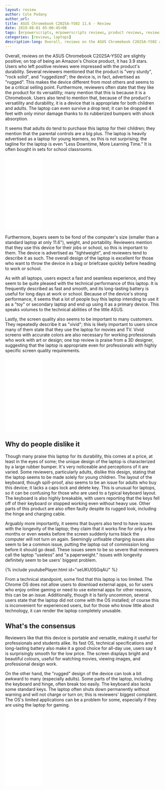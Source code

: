 ```yaml
---
layout: review
author: Cole Podany
author_url:
title: ASUS Chromebook C202SA-YS02 11.6 - Review
date: 2019-08-01 05:00:45+00
tags: [mrpowerscripts, mrpowerscripts reviews, product reviews, reviewing amazon products, amazon product]
categories: [reviews, laptops]
description-long: Overall, reviews on the ASUS Chromebook C202SA-YS02 are slightly positive; on top of being an Amazon's Choice product, it has 3.9 stars. Users who left positive reviews were impressed with the product's durability.  Several reviewers mentioned that the product is very sturdy, rock solid, and ruggedized;  the device is, in fact, advertised as rugged. This makes the device different from most others and seems to be a critical selling point. Furthermore, reviewers often state that they like the product for its versatility; many mention that this is because it is a Chromebook.  Users also tend to mention that, because of the product's versatility and durability, it is a device that is appropriate for both children and adults. The laptop can even survive a drop test; it can be dropped 4 feet with only minor damage thanks to its rubberized bumpers with shock absorption.
---
```


Overall, reviews on the ASUS Chromebook C202SA-YS02 are slightly positive; on top of being an Amazon's Choice product, it has 3.9 stars.  Users who left positive reviews were impressed with the product's durability.  Several reviewers mentioned that the product is "very sturdy", "rock solid", and "ruggedized";  the device is, in fact, advertised as "rugged".  This makes the device different from most others and seems to be a critical selling point. Furthermore, reviewers often state that they like the product for its versatility; many mention that this is because it is a Chromebook.  Users also tend to mention that, because of the product's versatility and durability, it is a device that is appropriate for both children and adults.  The laptop can even survive a drop test; it can be dropped 4 feet with only minor damage thanks to its rubberized bumpers with shock absorption.

It seems that adults do tend to purchase this laptop for their children; they mention that the parental controls are a big plus.  The laptop is heavily advertised as a laptop for young learners, so this is not surprising; the tagline for the laptop is even "Less Downtime, More Learning Time."  It is often bought in sets for school classrooms.

<iframe style="width:120px;height:240px;" marginwidth="0" marginheight="0" scrolling="no" frameborder="0" src="//ws-na.amazon-adsystem.com/widgets/q?ServiceVersion=20070822&OneJS=1&Operation=GetAdHtml&MarketPlace=US&source=ss&ref=as_ss_li_til&ad_type=product_link&tracking_id=mrpowerscript-20&language=en_US&marketplace=amazon&region=US&placement=B01DBGVB7K&asins=B01DBGVB7K&linkId=f35d1d71cd21d130b5290118dd3c9e40&show_border=true&link_opens_in_new_window=true"></iframe>

Furthermore, buyers seem to be fond of the computer's size (smaller than a standard laptop at only 11.6"), weight, and portability.  Reviewers mention that they use this device for their jobs or school, so this is important to them.  The device is advertised as "lightweight", and reviewers tend to describe it as such.   The overall design of the laptop is excellent for those who want to throw the device in a bag or briefcase quickly before heading to work or school.

As with all laptops, users expect a fast and seamless experience, and they seem to be quite pleased with the technical performance of this laptop. It is frequently described as fast and smooth, and its long-lasting battery is useful for long days at work or school.  Because of the device's strong performance, it seems that a lot of people buy this laptop intending to use it as a "toy" or secondary laptop and end up using it as a primary device.  This speaks volumes to the technical abilities of the little ASUS.

Lastly, the screen quality also seems to be important to many customers.  They repeatedly describe it as "vivid"; this is likely important to users since many of them state that they use the laptop for movies and TV.  Vivid screens with accurate colors are also necessary for working professionals who work with art or design; one top review is praise from a 3D designer, suggesting that the laptop is appropriate even for professionals with highly specific screen quality requirements.

<iframe style="width:120px;height:240px;" marginwidth="0" marginheight="0" scrolling="no" frameborder="0" src="//ws-na.amazon-adsystem.com/widgets/q?ServiceVersion=20070822&OneJS=1&Operation=GetAdHtml&MarketPlace=US&source=ss&ref=as_ss_li_til&ad_type=product_link&tracking_id=mrpowerscript-20&language=en_US&marketplace=amazon&region=US&placement=B01DBGVB7K&asins=B01DBGVB7K&linkId=f35d1d71cd21d130b5290118dd3c9e40&show_border=true&link_opens_in_new_window=true"></iframe>

## Why do people dislike it

Though many praise this laptop for its durability, this comes at a price, at least in the eyes of some; the unique design of the laptop is characterized by a large rubber bumper.  It's very noticeable and perceptions of it are varied.  Some reviewers, particularly adults, dislike this design, stating that the laptop seems to be made solely for young children.  The layout of the keyboard, though spill-proof, also seems to be an issue for adults who buy this device; it lacks a caps lock and delete key.  This is unusual for laptops, so it can be confusing for those who are used to a typical keyboard layout.  The keyboard is also highly breakable, with users reporting that the keys fell off of their keyboard or stopped working even without heavy use.  Other parts of this product are also often faulty despite its rugged look, including the hinge and charging cable.

Arguably more importantly, it seems that buyers also tend to have issues with the longevity of the laptop; they claim that it works fine for only a few months or even weeks before the screen suddenly turns black the computer will not turn on again.  Seemingly unfixable charging issues also seem to be a common issue, putting the laptop out of commission long before it should go dead.   These issues seem to be so severe that reviewers call the laptop "useless" and "a paperweight."  Issues with longevity definitely seem to be users' biggest problem.

{% include youtubePlayer.html id="seUKU0SGqAU" %}

From a technical standpoint, some find that this laptop is too limited.  The Chrome OS does not allow users to download external apps, so for users who enjoy online gaming or need to use external apps for other reasons, this can be an issue.  Additionally, though it is fairly uncommon, several users state that the laptop did not come with the OS installed; of course this is inconvenient for experienced users, but for those who know little about technology, it can render the laptop completely unusable.

## What's the consensus

Reviewers like that this device is portable and versatile, making it useful for professionals and students alike.  Its fast OS, technical specifications and long-lasting battery also make it a good choice for all-day use, users say it is surprisingly smooth for the low price.  The screen displays bright and beautiful colours, useful for watching movies, viewing images, and professional design work.

On the other hand, the "rugged" design of the device can look a bit awkward to many (especially adults).  Some parts of the laptop, including the keyboard and hinge, often break too easily.  The keyboard also lacks some standard keys.  The laptop often shuts down permanently without warning and will not charge or turn on; this is reviewers' biggest complaint.  The OS's limited applications can be a problem for some, especially if they are using the laptop for gaming.

<iframe style="width:120px;height:240px;" marginwidth="0" marginheight="0" scrolling="no" frameborder="0" src="//ws-na.amazon-adsystem.com/widgets/q?ServiceVersion=20070822&OneJS=1&Operation=GetAdHtml&MarketPlace=US&source=ss&ref=as_ss_li_til&ad_type=product_link&tracking_id=mrpowerscript-20&language=en_US&marketplace=amazon&region=US&placement=B01DBGVB7K&asins=B01DBGVB7K&linkId=f35d1d71cd21d130b5290118dd3c9e40&show_border=true&link_opens_in_new_window=true"></iframe>